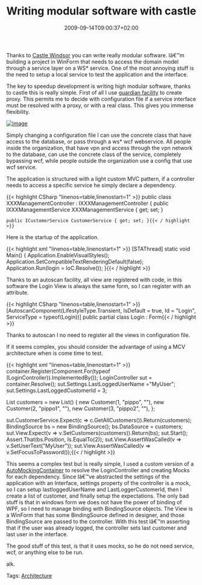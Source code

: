 ﻿---
title: "Writing modular software with castle"
description: ""
date: 2009-09-14T09:00:37+02:00
draft: false
tags: [Architecture]
categories: [Software Architecture]
---
Thanks to [Castle Windsor](http://www.google.it/url?sa=t&amp;source=web&amp;ct=res&amp;cd=1&amp;url=http%3A%2F%2Fwww.castleproject.org%2Fcontainer%2Findex.html&amp;ei=wmKqStPfLIuwsAbHhZjkBw&amp;usg=AFQjCNFGZtGw-ordWFZS86FEFPnx-S_Jtg&amp;sig2=G6cxIH_hY5aZJ93egyGxEw) you can write really modular software. Iâ€™m building a project in WinForm that needs to access the domain model through a service layer on a WS\* service. One of the most annoying stuff is the need to setup a local service to test the application and the interface.

The key to speedup development is writing high modular software, thanks to castle this is really simple. First of all I use [guardian facility](http://www.nablasoft.com/guardian/index.php/2009/06/08/unity-wcf-service-resolution-container-extension/) to create proxy. This permits me to decide with configuration file if a service interface must be resolved with a proxy, or with a real class. This gives you immense flexibility.

[![image](https://www.codewrecks.com/blog/wp-content/uploads/2009/09/image-thumb17.png "image")](https://www.codewrecks.com/blog/wp-content/uploads/2009/09/image17.png)

Simply changing a configuration file I can use the concrete class that have access to the database, or pass through a ws\* wcf webservice. All people inside the organization, that have vpn and access through the vpn network to the database, can use the concrete class of the service, completely bypassing wcf, while people outside the organization use a config that use wcf service.

The application is structured with a light custom MVC pattern, if a controller needs to access a specific service he simply declare a dependency.

{{< highlight CSharp "linenos=table,linenostart=1" >}}
public class XXXManagementController : IXXXManagementController
{
    public IXXXManagementService XXXManagementService { get; set; }

    public ICustomerService CustomerService { get; set; }{{< / highlight >}}

<!-- Code inserted with Steve Dunn's Windows Live Writer Code Formatter Plugin.  http://dunnhq.com -->

Here is the startup of the application.

{{< highlight xml "linenos=table,linenostart=1" >}}
[STAThread]
static void Main()
{
    Application.EnableVisualStyles();
    Application.SetCompatibleTextRenderingDefault(false);
    Application.Run(login = IoC.Resolve<Login>());
}{{< / highlight >}}

<!-- Code inserted with Steve Dunn's Windows Live Writer Code Formatter Plugin.  http://dunnhq.com -->

Thanks to an autoscan facility, all view are registered with code, in this software the Login View is always the same form, so I can register with an attribute.

{{< highlight CSharp "linenos=table,linenostart=1" >}}
[AutoscanComponent(LifestyleType.Transient, IsDefault = true, Id = "Login", ServiceType = typeof(Login))]
public partial class Login : Form{{< / highlight >}}

<!-- Code inserted with Steve Dunn's Windows Live Writer Code Formatter Plugin.  http://dunnhq.com -->

Thanks to autoscan I no need to register all the views in configuration file.

If it seems complex, you should consider the advantage of using a MCV architecture when is come time to test.

{{< highlight xml "linenos=table,linenostart=1" >}}
container.Register(Component.For(typeof (LoginController)).ImplementedBy<LoginController>());
LoginController sut = container.Resolve<LoginController>();
sut.Settings.LastLoggedUserName ="MyUser";
sut.Settings.LastLoggedCustomerId = 3;

List<Customer> customers = new List<Customer>()
                             {
                                 new Customer(1, "pippo", ""),
                                 new Customer(2, "pippo1", ""),
                                 new Customer(3, "pippo2", ""),
                             };

sut.CustomerService.Expect(c => c.GetAllCustomers()).Return(customers);
BindingSource bs = new BindingSource();
bs.DataSource = customers;
sut.View.Expect(v => v.SetCustomers(customers)).Return(bs);
sut.Start();
Assert.That(bs.Position, Is.EqualTo(2));
sut.View.AssertWasCalled(v => v.SetUserText("MyUser"));
sut.View.AssertWasCalled(v => v.SetFocusToPassword());{{< / highlight >}}

<!-- Code inserted with Steve Dunn's Windows Live Writer Code Formatter Plugin.  http://dunnhq.com -->

This seems a complex test but is really simple, I used a custom version of a [AutoMockingContainer](http://blog.eleutian.com/CommentView,guid,762249da-e25a-4503-8f20-c6d59b1a69bc.aspx) to resolve the LoginController and creating Mocks for each dependency. Since Iâ€™ve abstracted the settings of the application with an Interface, settings property of the controller is a mock, so I can setup lastloggedUserName and LastLoggerCustomerId, then I create a list of customer, and finally setup the expectations. The only bad stuff is that in windows form we does not have the power of binding of WPF, so I need to manage binding with BindingSource objects. The View is a WinForm that has some BindingSource defined in designer, and those BindingSource are passed to the controller. With this test Iâ€™m asserting that if the user was already logged, the controller sets last customer and last user in the interface.

The good stuff of this test, is that it uses mocks, so he do not need service, wcf, or anything else to be run.

alk.

Tags: [Architecture](http://technorati.com/tag/Architecture)
